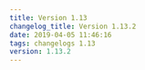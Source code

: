 ```yaml
---
title: Version 1.13
changelog_title: Version 1.13.2
date: 2019-04-05 11:46:16 
tags: changelogs 1.13
version: 1.13.2
---
```

<script src="https://gist.github.com/spinnaker-release/de74525637ecffd8ba9365dbd5425f3d.js"/>